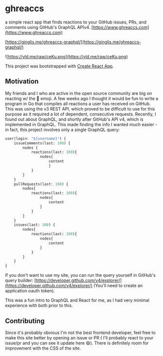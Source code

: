 # ghreaccs

a simple react app that finds reactions to your GitHub issues, PRs, and comments using GitHub's GraphQL APIv4. [https://www.ghreaccs.com](https://www.ghreaccs.com)

[https://ginglis.me/ghreaccs-graphql/](https://ginglis.me/ghreaccs-graphql/)

![https://yld.me/raw/ceKu.png](https://yld.me/raw/ceKu.png)

This project was bootstrapped with [Create React App](https://github.com/facebook/create-react-app).

## Motivation

My friends and I who are active in the open source community are big on reacting w/ the :rocket: emoji. A few weeks ago I thought it would be fun
to write a program in Go that compiles all reactions a user has received on GitHub. This was using the v3 REST API, which proved to be difficult to use
for this purpose as it required a lot of dependent, consecutive requests. Recently, I found out about GraphQL, and shortly after GitHub's API v4, which
is implemented in GraphQL. This made finding the info I wanted much easier - in fact, this project involves only a single GraphQL query:

```graphql
user(login: "${username}") {
    issueComments(last: 100) {
        nodes {
            reactions(last: 100){
                nodes{
                    content
                    }
            }
        }
    }
    pullRequests(last: 100) {
        nodes{
            reactions(last: 100){
                nodes{
                    content
                }
            }
        }
    }
    issues(last: 100) {
        nodes{
            reactions(last: 100){
                nodes{
                    content
                }
            }
        }
    }
}
```

If you don't want to use my site, you can run the query yourself in GitHub's query builder: [https://developer.github.com/v4/explorer/](https://developer.github.com/v4/explorer/) (You'll need to create an application oauth token).

This was a fun intro to GraphQL and React for me, as I had very minimal experience with both prior to this.

## Contributing

Since it's probably obvious I'm not the best frontend developer, feel free to make this site better by opening an issue or PR ( I'll probably react to your issue/pr and you can see it update here 😄). There is definitely room for improvement with the CSS of the site.
